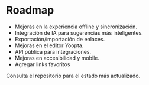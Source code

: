 # Roadmap

- Mejoras en la experiencia offline y sincronización.
- Integración de IA para sugerencias más inteligentes.
- Exportación/importación de enlaces.
- Mejoras en el editor Yoopta.
- API pública para integraciones.
- Mejoras en accesibilidad y mobile.
- Agregar links favoritos

Consulta el repositorio para el estado más actualizado.
